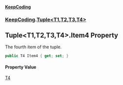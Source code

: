 #### [KeepCoding](index.md 'index')
### [KeepCoding](KeepCoding.md 'KeepCoding').[Tuple&lt;T1,T2,T3,T4&gt;](Tuple.T1.T2.T3.T4..md 'KeepCoding.Tuple&lt;T1,T2,T3,T4&gt;')
## Tuple&lt;T1,T2,T3,T4&gt;.Item4 Property
The fourth item of the tuple.  
```csharp
public T4 Item4 { get; set; }
```
#### Property Value
[T4](Tuple.T1.T2.T3.T4..md#KeepCoding.Tuple.T1.T2.T3.T4..T4 'KeepCoding.Tuple&lt;T1,T2,T3,T4&gt;.T4')
